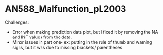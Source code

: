 # AN588_Malfunction_pL2003

Challenges: 
- Error when making prediction data plot, but I fixed it by removing the NA and INF values from the data.
- Minor issues in part one- ex: putting in the rule of thumb and warning signs, but it was due to missing brackets/ parentheses
